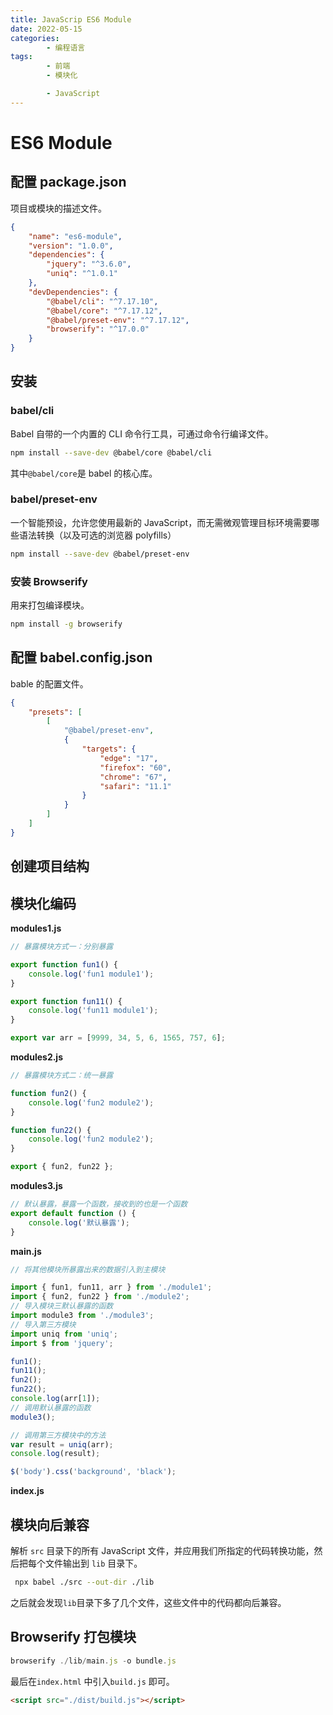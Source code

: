 ```yaml
---
title: JavaScrip ES6 Module
date: 2022-05-15
categories:
        - 编程语言
tags:
        - 前端
        - 模块化

        - JavaScript
---
```


# ES6 Module

## 配置 package.json

项目或模块的描述文件。

```json
{
	"name": "es6-module",
	"version": "1.0.0",
	"dependencies": {
		"jquery": "^3.6.0",
		"uniq": "^1.0.1"
	},
	"devDependencies": {
		"@babel/cli": "^7.17.10",
		"@babel/core": "^7.17.12",
		"@babel/preset-env": "^7.17.12",
		"browserify": "^17.0.0"
	}
}
```

## 安装

### babel/cli

Babel 自带的一个内置的 CLI 命令行工具，可通过命令行编译文件。

```sh
npm install --save-dev @babel/core @babel/cli
```

其中`@babel/core`是 babel 的核心库。

### babel/preset-env

一个智能预设，允许您使用最新的 JavaScript，而无需微观管理目标环境需要哪些语法转换（以及可选的浏览器 polyfills）

```sh
npm install --save-dev @babel/preset-env
```

### 安装 Browserify

用来打包编译模块。

```sh
npm install -g browserify
```

## 配置 babel.config.json

bable 的配置文件。

```json
{
	"presets": [
		[
			"@babel/preset-env",
			{
				"targets": {
					"edge": "17",
					"firefox": "60",
					"chrome": "67",
					"safari": "11.1"
				}
			}
		]
	]
}
```

## 创建项目结构

## 模块化编码

**modules1.js**

```js
// 暴露模块方式一：分别暴露

export function fun1() {
	console.log('fun1 module1');
}

export function fun11() {
	console.log('fun11 module1');
}

export var arr = [9999, 34, 5, 6, 1565, 757, 6];
```

**modules2.js**

```js
// 暴露模块方式二：统一暴露

function fun2() {
	console.log('fun2 module2');
}

function fun22() {
	console.log('fun2 module2');
}

export { fun2, fun22 };
```

**modules3.js**

```js
// 默认暴露，暴露一个函数，接收到的也是一个函数
export default function () {
	console.log('默认暴露');
}
```

**main.js**

```js
// 将其他模块所暴露出来的数据引入到主模块

import { fun1, fun11, arr } from './module1';
import { fun2, fun22 } from './module2';
// 导入模块三默认暴露的函数
import module3 from './module3';
// 导入第三方模块
import uniq from 'uniq';
import $ from 'jquery';

fun1();
fun11();
fun2();
fun22();
console.log(arr[1]);
// 调用默认暴露的函数
module3();

// 调用第三方模块中的方法
var result = uniq(arr);
console.log(result);

$('body').css('background', 'black');
```

**index.js**

## 模块向后兼容

解析 `src` 目录下的所有 JavaScript 文件，并应用我们所指定的代码转换功能，然后把每个文件输出到 `lib` 目录下。

```sh
 npx babel ./src --out-dir ./lib
```

之后就会发现`lib`目录下多了几个文件，这些文件中的代码都向后兼容。

## Browserify 打包模块

```js
browserify ./lib/main.js -o bundle.js
```

最后在`index.html` 中引入`build.js` 即可。

```HTML
<script src="./dist/build.js"></script>
```
